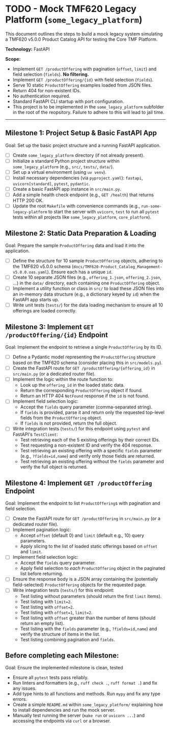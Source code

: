 # TODO - Mock TMF620 Legacy Platform (`some_legacy_platform`)

This document outlines the steps to build a mock legacy system simulating a TMF620 v5.0.0 Product Catalog API for testing the Core TMF Platform.

**Technology:** FastAPI

**Scope:**
*   Implement `GET /productOffering` with pagination (`offset`, `limit`) and field selection (`fields`). **No filtering.**
*   Implement `GET /productOffering/{id}` with field selection (`fields`).
*   Serve 10 static `ProductOffering` examples loaded from JSON files.
*   Return 404 for non-existent IDs.
*   No authentication required.
*   Standard FastAPI CLI startup with port configuration.
*   This project is to be implemented in the `some_legacy_platform` subfolder in the root of the reopsitory. Failure to adhere to this will lead to jail time.

---

## Milestone 1: Project Setup & Basic FastAPI App

Goal: Set up the basic project structure and a running FastAPI application.

*   [ ] Create `some_legacy_platform` directory (if not already present).
*   [ ] Initialize a standard Python project structure within `some_legacy_platform` (e.g., `src/`, `tests/`, `data/`).
*   [ ] Set up a virtual environment (using `uv venv`).
*   [ ] Install necessary dependencies (via `pyproject.yaml`): `fastapi`, `uvicorn[standard]`, `pytest`, `pydantic`.
*   [ ] Create a basic FastAPI app instance in `src/main.py`.
*   [ ] Add a simple health check endpoint (e.g., `GET /health`) that returns HTTP 200 OK.
*   [ ] Update the root `Makefile` with convenience commands (e.g., `run-some-legacy-platform` to start the server with `uvicorn`, `test` to run all `pytest` tests within all projects like `some_legacy_platform`, `core_platform`).

## Milestone 2: Static Data Preparation & Loading

Goal: Prepare the sample `ProductOffering` data and load it into the application.

*   [ ] Define the structure for 10 sample `ProductOffering` objects, adhering to the TMF620 v5.0.0 schema (`docs/TMF620-Product_Catalog_Management-v5.0.0.oas.yaml`). Ensure each has a unique `id`.
*   [ ] Create 10 separate JSON files (e.g., `offering_1.json`, `offering_2.json`, ...) in the `data/` directory, each containing one `ProductOffering` object.
*   [ ] Implement a utility function or class in `src/` to load these JSON files into an in-memory data structure (e.g., a dictionary keyed by `id`) when the FastAPI app starts up.
*   [ ] Write unit tests (`tests/`) for the data loading mechanism to ensure all 10 offerings are loaded correctly.

## Milestone 3: Implement `GET /productOffering/{id}` Endpoint

Goal: Implement the endpoint to retrieve a single `ProductOffering` by its ID.

*   [ ] Define a Pydantic model representing the `ProductOffering` structure based on the TMF620 schema (consider placing this in `src/models.py`).
*   [ ] Create the FastAPI route for `GET /productOffering/{offering_id}` in `src/main.py` (or a dedicated router file).
*   [ ] Implement the logic within the route function to:
    *   Look up the `offering_id` in the loaded static data.
    *   Return the corresponding `ProductOffering` object if found.
    *   Return an HTTP 404 `NotFound` response if the `id` is not found.
*   [ ] Implement field selection logic:
    *   Accept the `fields` query parameter (comma-separated string).
    *   If `fields` is provided, parse it and return only the requested top-level fields from the `ProductOffering` object.
    *   If `fields` is not provided, return the full object.
*   [ ] Write integration tests (`tests/`) for this endpoint using `pytest` and FastAPI's `TestClient`:
    *   Test retrieving each of the 5 existing offerings by their correct IDs.
    *   Test requesting a non-existent ID and verify the 404 response.
    *   Test retrieving an existing offering with a specific `fields` parameter (e.g., `?fields=id,name`) and verify only those fields are returned.
    *   Test retrieving an existing offering without the `fields` parameter and verify the full object is returned.

## Milestone 4: Implement `GET /productOffering` Endpoint

Goal: Implement the endpoint to list `ProductOffering`s with pagination and field selection.

*   [ ] Create the FastAPI route for `GET /productOffering` in `src/main.py` (or a dedicated router file).
*   [ ] Implement pagination logic:
    *   Accept `offset` (default 0) and `limit` (default e.g., 10) query parameters.
    *   Apply slicing to the list of loaded static offerings based on `offset` and `limit`.
*   [ ] Implement field selection logic:
    *   Accept the `fields` query parameter.
    *   Apply field selection to *each* `ProductOffering` object in the paginated list before returning.
*   [ ] Ensure the response body is a JSON array containing the (potentially field-selected) `ProductOffering` objects for the requested page.
*   [ ] Write integration tests (`tests/`) for this endpoint:
    *   Test listing without parameters (should return the first `limit` items).
    *   Test listing with `limit=2`.
    *   Test listing with `offset=2`.
    *   Test listing with `offset=1`, `limit=2`.
    *   Test listing with `offset` greater than the number of items (should return an empty list).
    *   Test listing with the `fields` parameter (e.g., `?fields=id,name`) and verify the structure of items in the list.
    *   Test listing combining pagination and `fields`.

## Before completing each Milestone:

Goal: Ensure the implemented milestone is clean, tested

*   Ensure all `pytest` tests pass reliably.
*   Run linters and formatters (e.g., `ruff check .`, `ruff format .`) and fix any issues.
*   Add type hints to all functions and methods. Run `mypy` and fix any type errors.
*   Create a simple `README.md` within `some_legacy_platform/` explaining how to install dependencies and run the mock server.
*   Manually test running the server (`make run` or `uvicorn ...`) and accessing the endpoints via `curl` or a browser.
